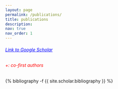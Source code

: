 ```yaml
---
layout: page
permalink: /publications/
title: publications
description: 
nav: true
nav_order: 1
---
```

<!-- _pages/publications.md -->
<h6><a href="https://scholar.google.com/citations?user=IlCpbvkAAAAJ&hl=ko" style="color: blue;">Link to Google Scholar</a></h6>
<h6 style="color: red;">+: co-first authors</h6>
<div class="publications">

{% bibliography -f {{ site.scholar.bibliography }} %}

</div>
